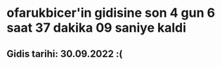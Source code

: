 # ofarukbicer'in gidisine son 4 gun 6 saat 37 dakika 09 saniye kaldi

## Gidis tarihi: 30.09.2022 :(